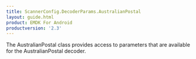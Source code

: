 ```yaml
---
title: ScannerConfig.DecoderParams.AustralianPostal
layout: guide.html
product: EMDK For Android
productversion: '2.3'
---
```


The AustralianPostal class provides access to parameters that are
 available for the AustralianPostal decoder.










